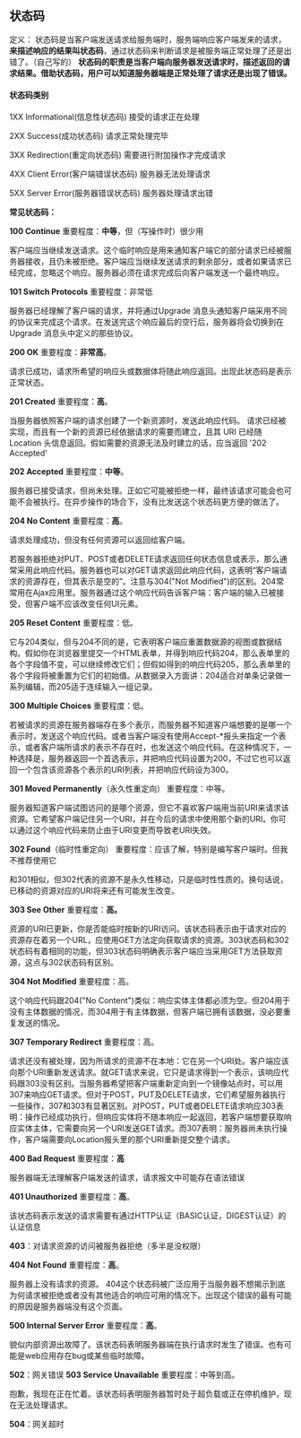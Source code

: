 ## 状态码
定义： 状态码是当客户端发送请求给服务端时，服务端响应客户端发来的请求，**来描述响应的结果叫状态码**，通过状态码来判断请求是被服务端正常处理了还是出错了。（自己写的）
**状态码的职责是当客户端向服务器发送请求时，描述返回的请求结果。借助状态码，用户可以知道服务器端是正常处理了请求还是出现了错误。**

#### 状态码类别
1XX   Informational(信息性状态码)  接受的请求正在处理

2XX   Success(成功状态码)         请求正常处理完毕

3XX   Redirection(重定向状态码)   需要进行附加操作才完成请求

4XX   Client Error(客户端错误状态码)  服务器无法处理请求

5XX   Server Error(服务器错误状态码)  服务器处理请求出错

**常见状态码：**

**100 Continue**
重要程度：**中等**，但（写操作时）很少用

客户端应当继续发送请求。这个临时响应是用来通知客户端它的部分请求已经被服务器接收，且仍未被拒绝。客户端应当继续发送请求的剩余部分，或者如果请求已经完成，忽略这个响应。服务器必须在请求完成后向客户端发送一个最终响应。

**101 Switch Protocols**
重要程度：非常低

服务器已经理解了客户端的请求，并将通过Upgrade 消息头通知客户端采用不同的协议来完成这个请求。在发送完这个响应最后的空行后，服务器将会切换到在Upgrade 消息头中定义的那些协议。


**200 OK**
重要程度：**非常高**。

请求已成功，请求所希望的响应头或数据体将随此响应返回。出现此状态码是表示正常状态。

**201 Created**
重要程度：**高**。

当服务器依照客户端的请求创建了一个新资源时，发送此响应代码。
请求已经被实现，而且有一个新的资源已经依据请求的需要而建立，且其 URI 已经随Location 头信息返回。假如需要的资源无法及时建立的话，应当返回 '202 Accepted'

**202 Accepted**
重要程度：**中等**。

服务器已接受请求，但尚未处理。正如它可能被拒绝一样，最终该请求可能会也可能不会被执行。在异步操作的场合下，没有比发送这个状态码更方便的做法了。

**204 No Content**
重要程度：**高**。

请求处理成功，但没有任何资源可以返回给客户端。

若服务器拒绝对PUT、POST或者DELETE请求返回任何状态信息或表示，那么通常采用此响应代码。服务器也可以对GET请求返回此响应代码，这表明“客户端请求的资源存在，但其表示是空的”。注意与304("Not Modified")的区别。204常常用在Ajax应用里。服务器通过这个响应代码告诉客户端：客户端的输入已被接受，但客户端不应该改变任何UI元素。

**205 Reset Content**
重要程度：低。

它与204类似，但与204不同的是，它表明客户端应重置数据源的视图或数据结构。假如你在浏览器里提交一个HTML表单，并得到响应代码204，那么表单里的各个字段值不变，可以继续修改它们；但假如得到的响应代码205，那么表单里的各个字段将被重置为它们的初始值。从数据录入方面讲：204适合对单条记录做一系列编辑，而205适于连续输入一组记录。

**300 Multiple Choices**
重要程度：低。

若被请求的资源在服务器端存在多个表示，而服务器不知道客户端想要的是哪一个表示时，发送这个响应代码。或者当客户端没有使用Accept-*报头来指定一个表示，或者客户端所请求的表示不存在时，也发送这个响应代码。在这种情况下，一种选择是，服务器返回一个首选表示，并把响应代码设置为200，不过它也可以返回一个包含该资源各个表示的URI列表，并把响应代码设为300。

**301 Moved Permanently**（永久性重定向）
重要程度：中等。

服务器知道客户端试图访问的是哪个资源，但它不喜欢客户端用当前URI来请求该资源。它希望客户端记住另一个URI，并在今后的请求中使用那个新的URI。你可以通过这个响应代码来防止由于URI变更而导致老URI失效。

**302 Found**（临时性重定向）
重要程度：应该了解，特别是编写客户端时。但我不推荐使用它

和301相似，但302代表的资源不是永久性移动，只是临时性性质的。换句话说，已移动的资源对应的URI将来还有可能发生改变。

**303 See Other**
重要程度：**高。**

资源的URI已更新，你是否能临时按新的URI访问。该状态码表示由于请求对应的资源存在着另一个URL，应使用GET方法定向获取请求的资源。303状态码和302状态码有着相同的功能，但303状态码明确表示客户端应当采用GET方法获取资源，这点与302状态码有区别。

**304 Not Modified**
重要程度：高。

这个响应代码跟204("No Content")类似：响应实体主体都必须为空。但204用于没有主体数据的情况，而304用于有主体数据，但客户端已拥有该数据，没必要重复发送的情况。

**307 Temporary Redirect**
重要程度：高。

请求还没有被处理，因为所请求的资源不在本地：它在另一个URI处。客户端应该向那个URI重新发送请求。就GET请求来说，它只是请求得到一个表示，该响应代码跟303没有区别。当服务器希望把客户端重新定向到一个镜像站点时，可以用307来响应GET请求。但对于POST，PUT及DELETE请求，它们希望服务器执行一些操作，307和303有显著区别。对POST，PUT或者DELETE请求响应303表明：操作已经成功执行，但响应实体将不随本响应一起返回，若客户端想要获取响应实体主体，它需要向另一个URI发送GET请求。而307表明：服务器尚未执行操作，客户端需要向Location报头里的那个URI重新提交整个请求。

**400 Bad Request**
重要程度：**高**

服务器端无法理解客户端发送的请求，请求报文中可能存在语法错误

**401 Unauthorized**
重要程度：**高**。

该状态码表示发送的请求需要有通过HTTP认证（BASIC认证，DIGEST认证）的认证信息

**403**：对请求资源的访问被服务器拒绝（多半是没权限）

**404 Not Found**
重要程度：**高**。

服务器上没有请求的资源。
404这个状态码被广泛应用于当服务器不想揭示到底为何请求被拒绝或者没有其他适合的响应可用的情况下。出现这个错误的最有可能的原因是服务器端没有这个页面。


**500 Internal Server Error**
重要程度：**高**。

貌似内部资源出故障了。该状态码表明服务器端在执行请求时发生了错误。也有可能是web应用存在bug或某些临时故障。

**502**：网关错误
**503 Service Unavailable**
重要程度：中等到高。

抱歉，我现在正在忙着。该状态码表明服务器暂时处于超负载或正在停机维护，现在无法处理请求。


**504**：网关超时